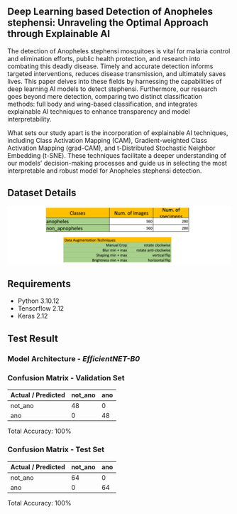 ## Deep Learning based Detection of Anopheles stephensi: Unraveling the Optimal Approach through Explainable AI

The detection of Anopheles stephensi mosquitoes is vital for malaria control and elimination efforts, public health protection, and research into combating this deadly disease. Timely and accurate detection informs targeted interventions, reduces disease transmission, and ultimately saves lives. This paper delves into these fields by harnessing the capabilities of deep learning AI models to detect stephensi. Furthermore, our research goes beyond mere detection, comparing two distinct classification methods: full body and wing-based classification, and integrates explainable AI techniques to enhance transparency and model interpretability.

What sets our study apart is the incorporation of explainable AI techniques, including Class Activation Mapping (CAM), Gradient-weighted Class Activation Mapping (grad-CAM), and t-Distributed Stochastic Neighbor Embedding (t-SNE). These techniques facilitate a deeper understanding of our models' decision-making processes and guide us in selecting the most interpretable and robust model for Anopheles stephensi detection.

## Dataset Details

![dataset.png](https://github.com/FarhatBuet14/mosquitoAI/blob/main/larvaeNET/stephensiORnot/images/dataset_details.png)

## Requirements
* Python 3.10.12
* Tensorflow 2.12
* Keras 2.12

## Test Result

### Model Architecture - *EfficientNET-B0*

### Confusion Matrix - Validation Set

| Actual / Predicted | not_ano | ano |
|--------------------|---------|-----|
| not_ano            | 48      | 0   |
| ano                | 0       | 48  |

Total Accuracy: 100%

### Confusion Matrix - Test Set

| Actual / Predicted | not_ano | ano |
|--------------------|---------|-----|
| not_ano            | 64      | 0   |
| ano                | 0       | 64  |

Total Accuracy: 100%

